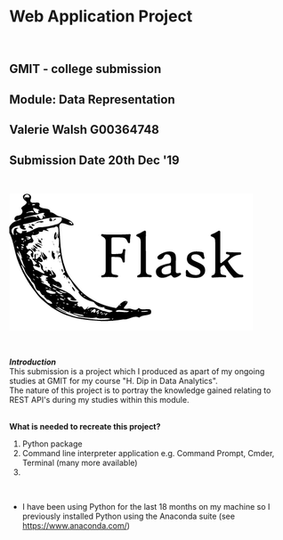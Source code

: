 # Web Application Project

<br>

## GMIT - college submission
## Module: Data Representation
## Valerie Walsh G00364748
## Submission Date 20th Dec '19

<br>

![Flask icon](flask.png)

<br>

<strong><i>Introduction</strong></i>  <br>
This submission is a project which I produced as apart of my ongoing studies at GMIT for my course "H. Dip in Data Analytics".
<br>
The nature of this project is to portray the knowledge gained relating to REST API's during my studies within this module. <br>
<br>

<strong> What is needed to recreate this project? </strong> <br>

<ol>
  <li> Python package </li>
  <li> Command line interpreter application e.g. Command Prompt, Cmder, Terminal (many more available) </li>
  <li> </li>
</ol>
<br>

* I have been using Python for the last 18 months on my machine so I previously installed Python using the Anaconda suite (see https://www.anaconda.com/)

<br>

